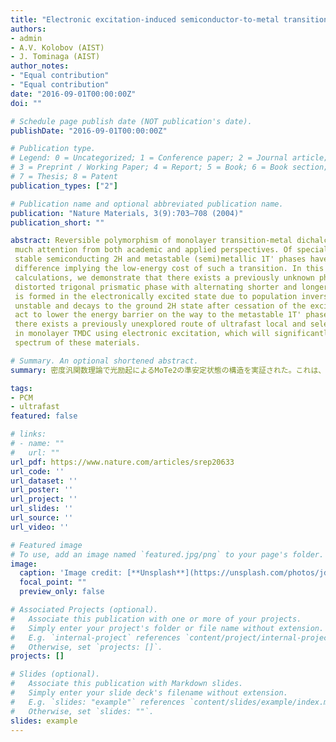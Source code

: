 ```yaml
---
title: "Electronic excitation-induced semiconductor-to-metal transition in monolayer MoTe₂"
authors:
- admin
- A.V. Kolobov (AIST)
- J. Tominaga (AIST)
author_notes:
- "Equal contribution"
- "Equal contribution"
date: "2016-09-01T00:00:00Z"
doi: ""

# Schedule page publish date (NOT publication's date).
publishDate: "2016-09-01T00:00:00Z"

# Publication type.
# Legend: 0 = Uncategorized; 1 = Conference paper; 2 = Journal article;
# 3 = Preprint / Working Paper; 4 = Report; 5 = Book; 6 = Book section;
# 7 = Thesis; 8 = Patent
publication_types: ["2"]

# Publication name and optional abbreviated publication name.
publication: "Nature Materials, 3(9):703–708 (2004)"
publication_short: ""

abstract: Reversible polymorphism of monolayer transition-metal dichalcogenides (TMDC) has currently attracted
 much attention from both academic and applied perspectives. Of special interest is MoTe2, where the
 stable semiconducting 2H and metastable (semi)metallic 1T' phases have a rather small energy
 difference implying the low-energy cost of such a transition. In this work, using first-principles
 calculations, we demonstrate that there exists a previously unknown phase of MoTe2, namely a
 distorted trigonal prismatic phase with alternating shorter and longer bonds and bond angles, that
 is formed in the electronically excited state due to population inversion. This phase, which is
 unstable and decays to the ground 2H state after cessation of the excitation, is metallic and can
 act to lower the energy barrier on the way to the metastable 1T' phase. Our findings indicate that
 there exists a previously unexplored route of ultrafast local and selective band-structure control
 in monolayer TMDC using electronic excitation, which will significantly broaden the application
 spectrum of these materials.

# Summary. An optional shortened abstract.
summary: 密度汎関数理論で光励起によるMoTe2の準安定状態の構造を実証された。これは、MoTe2の単分子層を超高速で切り替える可能性を示唆しています。

tags:
- PCM
- ultrafast
featured: false

# links:
# - name: ""
#   url: ""
url_pdf: https://www.nature.com/articles/srep20633
url_code: ''
url_dataset: ''
url_poster: ''
url_project: ''
url_slides: ''
url_source: ''
url_video: ''

# Featured image
# To use, add an image named `featured.jpg/png` to your page's folder. 
image:
  caption: 'Image credit: [**Unsplash**](https://unsplash.com/photos/jdD8gXaTZsc)'
  focal_point: ""
  preview_only: false

# Associated Projects (optional).
#   Associate this publication with one or more of your projects.
#   Simply enter your project's folder or file name without extension.
#   E.g. `internal-project` references `content/project/internal-project/index.md`.
#   Otherwise, set `projects: []`.
projects: []

# Slides (optional).
#   Associate this publication with Markdown slides.
#   Simply enter your slide deck's filename without extension.
#   E.g. `slides: "example"` references `content/slides/example/index.md`.
#   Otherwise, set `slides: ""`.
slides: example
---
```




